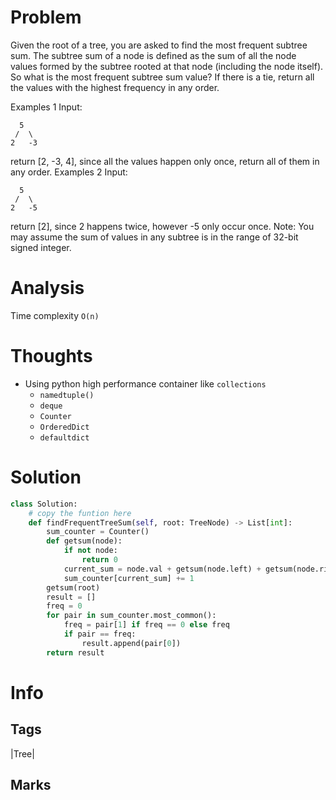 # Problem
Given the root of a tree, you are asked to find the most frequent subtree sum. The subtree sum of a node is defined as the sum of all the node values formed by the subtree rooted at that node (including the node itself). So what is the most frequent subtree sum value? If there is a tie, return all the values with the highest frequency in any order.

Examples 1
Input:
```
  5
 /  \
2   -3
```
return [2, -3, 4], since all the values happen only once, return all of them in any order.
Examples 2
Input:
```
  5
 /  \
2   -5
```
return [2], since 2 happens twice, however -5 only occur once.
Note: You may assume the sum of values in any subtree is in the range of 32-bit signed integer.

# Analysis
Time complexity `O(n)`

# Thoughts
- Using python high performance container like `collections`
  - `namedtuple()`
  - `deque`
  - `Counter`
  - `OrderedDict`
  - `defaultdict`
  
# Solution
```python
class Solution:
    # copy the funtion here
    def findFrequentTreeSum(self, root: TreeNode) -> List[int]:
        sum_counter = Counter()
        def getsum(node):
            if not node:
                return 0
            current_sum = node.val + getsum(node.left) + getsum(node.right)
            sum_counter[current_sum] += 1
        getsum(root)
        result = []
        freq = 0
        for pair in sum_counter.most_common():
            freq = pair[1] if freq == 0 else freq 
            if pair == freq:
                result.append(pair[0])
        return result 
```
# Info
## Tags
|Tree|

## Marks

[comment]: <timestamp:2019-05-02>
